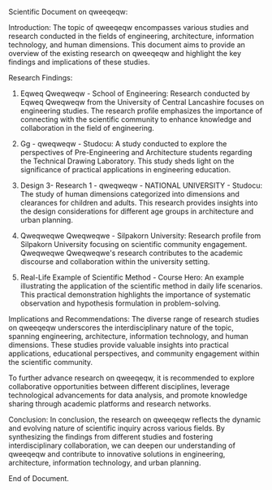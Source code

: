 Scientific Document on qweeqeqw:

Introduction:
The topic of qweeqeqw encompasses various studies and research conducted in the fields of engineering, architecture, information technology, and human dimensions. This document aims to provide an overview of the existing research on qweeqeqw and highlight the key findings and implications of these studies.

Research Findings:
1. Eqweq Qweqweqw - School of Engineering:
Research conducted by Eqweq Qweqweqw from the University of Central Lancashire focuses on engineering studies. The research profile emphasizes the importance of connecting with the scientific community to enhance knowledge and collaboration in the field of engineering.

2. Gg - qweqweqw - Studocu:
A study conducted to explore the perspectives of Pre-Engineering and Architecture students regarding the Technical Drawing Laboratory. This study sheds light on the significance of practical applications in engineering education.

3. Design 3- Research 1 - qweqweqw - NATIONAL UNIVERSITY - Studocu:
The study of human dimensions categorized into dimensions and clearances for children and adults. This research provides insights into the design considerations for different age groups in architecture and urban planning.

4. Qweqweqwe Qweqweqwe - Silpakorn University:
Research profile from Silpakorn University focusing on scientific community engagement. Qweqweqwe Qweqweqwe's research contributes to the academic discourse and collaboration within the university setting.

5. Real-Life Example of Scientific Method - Course Hero:
An example illustrating the application of the scientific method in daily life scenarios. This practical demonstration highlights the importance of systematic observation and hypothesis formulation in problem-solving.

Implications and Recommendations:
The diverse range of research studies on qweeqeqw underscores the interdisciplinary nature of the topic, spanning engineering, architecture, information technology, and human dimensions. These studies provide valuable insights into practical applications, educational perspectives, and community engagement within the scientific community.

To further advance research on qweeqeqw, it is recommended to explore collaborative opportunities between different disciplines, leverage technological advancements for data analysis, and promote knowledge sharing through academic platforms and research networks.

Conclusion:
In conclusion, the research on qweeqeqw reflects the dynamic and evolving nature of scientific inquiry across various fields. By synthesizing the findings from different studies and fostering interdisciplinary collaboration, we can deepen our understanding of qweeqeqw and contribute to innovative solutions in engineering, architecture, information technology, and urban planning.

End of Document.
